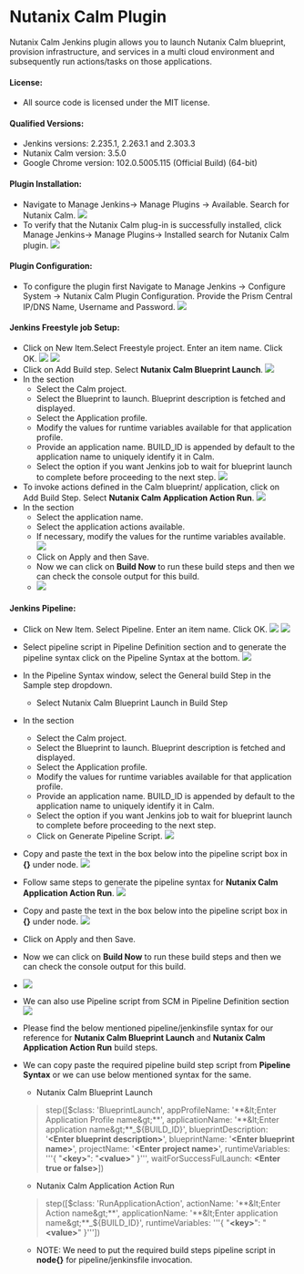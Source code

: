  # Nutanix Calm Plugin
Nutanix Calm Jenkins plugin allows you to launch Nutanix Calm blueprint, provision infrastructure, and services in a multi cloud environment and subsequently run actions/tasks on those applications.

#### License:
* All source code is licensed under the MIT license.

#### Qualified Versions:
* Jenkins versions: 2.235.1, 2.263.1 and 2.303.3
* Nutanix Calm version: 3.5.0
* Google Chrome version: 102.0.5005.115  (Official Build) (64-bit)

#### Plugin Installation:
* Navigate to Manage Jenkins→ Manage Plugins → Available.  Search for Nutanix Calm.
  ![](Docs/screenshots/Available_plugin.png)
* To verify that the Nutanix Calm plug-in is successfully installed, click Manage Jenkins→ Manage Plugins→ Installed search for Nutanix Calm plugin.
  ![](Docs/screenshots/Installed_plugin.png)

#### Plugin Configuration:
* To configure the plugin first Navigate to Manage Jenkins -> Configure System -> Nutanix Calm Plugin Configuration. Provide the Prism Central IP/DNS Name, Username and Password.
  ![](Docs/screenshots/Plugin_configuration.png)

#### Jenkins Freestyle job Setup:
* Click on New Item.Select Freestyle project. Enter an item name. Click OK.
  ![](Docs/screenshots/Click_on_newitem.png)
  ![](Docs/screenshots/Select_freestyle_project.png)
* Click on Add Build step. Select **Nutanix Calm Blueprint Launch**.
  ![](Docs/screenshots/Select_bp_launch_step.png)
* In the section
    * Select the Calm project.
    * Select the Blueprint to launch. Blueprint description is fetched and displayed.
    * Select the Application profile.
    * Modify the values for runtime variables available for that application profile.
    * Provide an application name. BUILD_ID is appended by default to the application name to uniquely identify it in Calm.
    * Select the option if you want Jenkins job to wait for blueprint launch to complete before proceeding to the next step.
      ![](Docs/screenshots/Enter_bp_launch_step.png)
* To invoke actions defined in the Calm blueprint/ application, click on Add Build Step. Select **Nutanix Calm Application Action Run**.
  ![](Docs/screenshots/Select_app_action_step.png)
* In the section
    * Select the application name.
    * Select the application actions available.
    * If necessary, modify the values for the runtime variables available.
      ![](Docs/screenshots/Enter_app_action_step.png)
    * Click on Apply and then Save.
    * Now we can click on **Build Now** to run these build steps and then we can check the console output for this build.
    * ![](Docs/screenshots/Build_Now_Freestyle_Project.png)

#### Jenkins Pipeline:
* Click on New Item. Select Pipeline. Enter an item name. Click OK.
  ![](Docs/screenshots/Click_on_newitem.png)
  ![](Docs/screenshots/Select_pipeline.png)
* Select pipeline script in Pipeline Definition section and to generate the pipeline syntax click on the Pipeline Syntax at the bottom.
  ![](Docs/screenshots/Select_Pipeline_Script.png)
* In the Pipeline Syntax window, select the General build Step in the Sample step dropdown.
  * Select Nutanix Calm Blueprint Launch in Build Step
* In the section
    * Select the Calm project.
    * Select the Blueprint to launch. Blueprint description is fetched and displayed.
    * Select the Application profile.
    * Modify the values for runtime variables available for that application profile.
    * Provide an application name. BUILD_ID is appended by default to the application name to uniquely identify it in Calm.
    * Select the option if you want Jenkins job to wait for blueprint launch to complete before proceeding to the next step.
    * Click on Generate Pipeline Script.
      ![](Docs/screenshots/Pipeline_bp_launch.png)
* Copy and paste the text in the box below into the pipeline script box in **{}** under node.
  ![](Docs/screenshots/Copy_bp_launch_script.png)
* Follow same steps to generate the pipeline syntax for **Nutanix Calm Application Action Run**.
  ![](Docs/screenshots/Pipeline_bp_launch.png)
* Copy and paste the text in the box below into the pipeline script box in **{}** under node.
  ![](Docs/screenshots/Copy_App_Action_Script.png)
* Click on Apply and then Save.
* Now we can click on **Build Now** to run these build steps and then we can check the console output for this build.
* ![](Docs/screenshots/Build_Now_Pipeline.png)

* We can also use Pipeline script from SCM in Pipeline Definition section
  ![](Docs/screenshots/Pipeline_scm.png)

* Please find the below mentioned pipeline/jenkinsfile syntax for our reference for **Nutanix Calm Blueprint Launch** and **Nutanix Calm Application Action Run** build steps.
* We can copy paste the required pipeline build step script from **Pipeline Syntax** or we can use below mentioned syntax for the same.
    * Nutanix Calm Blueprint Launch
    > step([$class: 'BlueprintLaunch', appProfileName: '**&lt;Enter Application Profile name&gt;**', applicationName: '**&lt;Enter application name&gt;**_${BUILD_ID}', blueprintDescription: '**&lt;Enter blueprint description&gt;**', blueprintName: '**&lt;Enter blueprint name&gt;**', projectName: '**&lt;Enter project name&gt;**', runtimeVariables: '''{
          "**&lt;key&gt;**": "**&lt;value&gt;**"
      }''', waitForSuccessFulLaunch: **&lt;Enter true or false&gt;**])

    * Nutanix Calm Application Action Run
    > step([$class: 'RunApplicationAction', actionName: '**&lt;Enter Action name&gt;**', applicationName: '**&lt;Enter application name&gt;**_${BUILD_ID}', runtimeVariables: '''{
          "**&lt;key&gt;**": "**&lt;value&gt;**"
      }'''])

    * NOTE: We need to put the required build steps pipeline script in **node{}** for pipeline/jenkinsfile invocation.

